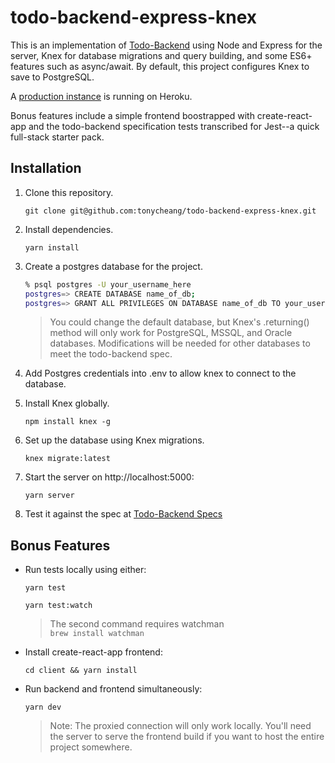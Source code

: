# todo-backend-express-knex

This is an implementation of [Todo-Backend](http://todobackend.com/) using Node and Express for the server, Knex for database migrations and query building, and some ES6+ features such as async/await. By default, this project configures Knex to save to PostgreSQL.

A [production instance](https://todo-backend-express-knex.heroku.com/) is running on Heroku.

Bonus features include a simple frontend boostrapped with create-react-app and the todo-backend specification tests transcribed for Jest--a quick full-stack starter pack.

## Installation

1. Clone this repository.

    `git clone git@github.com:tonycheang/todo-backend-express-knex.git`

2. Install dependencies.

    `yarn install`

3. Create a postgres database for the project.

    ```Bash
    % psql postgres -U your_username_here
    postgres=> CREATE DATABASE name_of_db;
    postgres=> GRANT ALL PRIVILEGES ON DATABASE name_of_db TO your_username_here;
    ```

    > You could change the default database, but Knex's .returning() method will only work for PostgreSQL, MSSQL, and Oracle databases. Modifications will be needed for other databases to meet the todo-backend spec.

4. Add Postgres credentials into .env to allow knex to connect to the database.
5. Install Knex globally.

    `npm install knex -g`

6. Set up the database using Knex migrations.

    `knex migrate:latest`

7. Start the server on http://localhost:5000:

    `yarn server`

8. Test it against the spec at [Todo-Backend Specs](http://todobackend.com/specs/index.html?http://localhost:5000/)

## Bonus Features

- Run tests locally using either:

    `yarn test`

    `yarn test:watch`

    >The second command requires watchman  
    >`brew install watchman`

- Install create-react-app frontend:

    `cd client && yarn install`

- Run backend and frontend simultaneously:

    `yarn dev`

    > Note: The proxied connection will only work locally.
    > You'll need the server to serve the frontend build if
    > you want to host the entire project somewhere.
